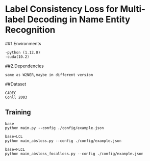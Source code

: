 # Label Consistency Loss for Multi-label Decoding in Name Entity Recognition

##1.Environments
```
-python (1.12.0)
-cuda(10.2)
```


##2.Dependencies
```
same as W2NER,maybe in different version

```
##Dataset

```
CADEC
Conll 2003
```
## Training
```
base
python main.py --config ./config/example.json

base+LCL
python main_absloss.py --config ./config/example.json

base+FLCL
python main_absloss_focalloss.py --config ./config/example.json
```



